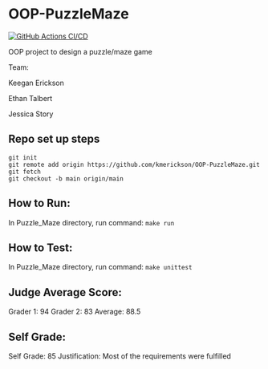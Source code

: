 # OOP-PuzzleMaze
[![GitHub Actions CI/CD](https://github.com/kmerickson/OOP-PuzzleMaze/actions/workflows/ci-test.yml/badge.svg)](https://github.com/kmerickson/OOP-PuzzleMaze/actions/workflows/ci-test.yml)


OOP project to design a puzzle/maze game

Team:
  
  Keegan Erickson
  
  Ethan Talbert
  
  Jessica Story


## Repo set up steps
```
git init
git remote add origin https://github.com/kmerickson/OOP-PuzzleMaze.git
git fetch
git checkout -b main origin/main
```

## How to Run: 
  In Puzzle_Maze directory, run command: 
  `make run`

## How to Test: 
  In Puzzle_Maze directory, run command: 
  `make unittest`

## Judge Average Score:
  Grader 1: 94
  Grader 2: 83
  Average: 88.5

## Self Grade:
  Self Grade: 85
  Justification: Most of the requirements were fulfilled

